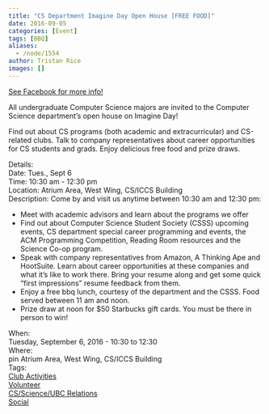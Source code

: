 ```yaml
---
title: "CS Department Imagine Day Open House [FREE FOOD]"
date: 2016-09-05
categories: [Event]
tags: [BBQ]
aliases:
  - /node/1554
author: Tristan Rice
images: []
---
```


<div class="field field-name-body field-type-text-with-summary field-label-hidden"><div class="field-items"><div class="field-item even"><p><a href="https://www.facebook.com/events/175531906214466/">See Facebook for more info!</a></p>
<p>All undergraduate Computer Science majors are invited to the Computer Science department&#x2019;s open house on Imagine Day! </p>
<p>Find out about CS programs (both academic and extracurricular) and CS-related clubs. Talk to company representatives about career opportunities for CS students and grads. Enjoy delicious free food and prize draws.</p>
<p>Details:<br>
Date: Tues., Sept 6<br>
Time: 10:30 am - 12:30 pm<br>
Location: Atrium Area, West Wing, CS/ICCS Building<br>
Description: Come by and visit us anytime between 10:30 am and 12:30 pm:</p>
<ul>
<li>Meet with academic advisors and learn about the programs we offer
</li><li>Find out about Computer Science Student Society (CSSS) upcoming events, CS department special career programming and events, the ACM Programming Competition, Reading Room resources and the Science Co-op program.
</li><li>Speak with company representatives from Amazon, A Thinking Ape and HootSuite. Learn about career opportunities at these companies and what it&#x2019;s like to work there. Bring your resume along and get some quick &#x201C;first impressions&#x201D; resume feedback from them.
</li><li>Enjoy a free bbq lunch, courtesy of the department and the CSSS. Food served between 11 am and noon.
</li><li>Prize draw at noon for $50 Starbucks gift cards. You must be there in person to win!
</li></ul>
</div></div></div><div class="field field-name-field-dates field-type-datetime field-label-above"><div class="field-label">When:&#xA0;</div><div class="field-items"><div class="field-item even"><span class="date-display-single">Tuesday, September 6, 2016 - <span class="date-display-range"><span class="date-display-start">10:30</span> to <span class="date-display-end">12:30</span></span></span></div></div></div><div class="field field-name-field-location field-type-text field-label-above"><div class="field-label">Where:&#xA0;</div><div class="field-items"><div class="field-item even">pin Atrium Area, West Wing, CS/ICCS Building</div></div></div>    <footer>
    <div class="field field-name-field-tags field-type-taxonomy-term-reference field-label-above"><div class="field-label">Tags:&#xA0;</div><div class="field-items"><div class="field-item even"><a href="/club">Club Activities</a></div><div class="field-item odd"><a href="/club/volunteer">Volunteer</a></div><div class="field-item even"><a href="/taxonomy/term/1">CS/Science/UBC Relations</a></div><div class="field-item odd"><a href="/social">Social</a></div></div></div>      </footer>
